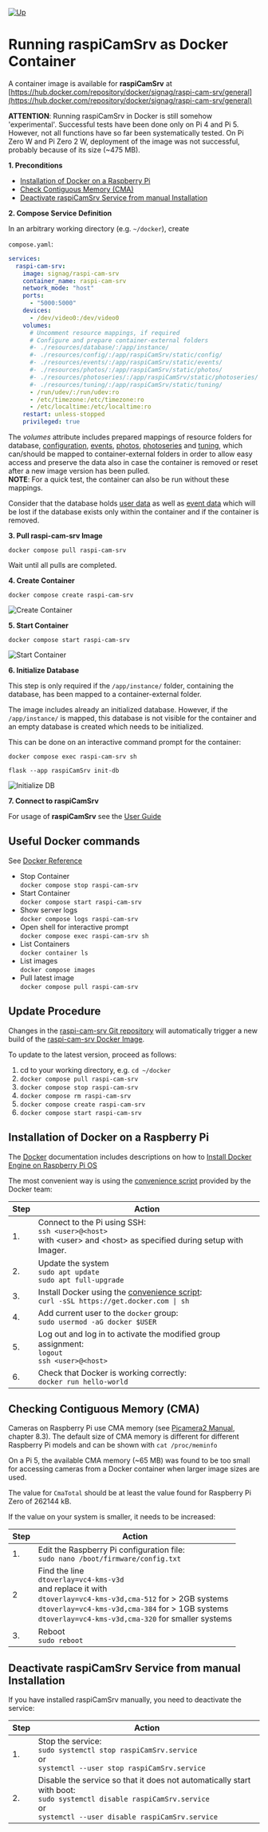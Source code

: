[![Up](img/goup.gif)](../README.md)

# Running **raspiCamSrv** as Docker Container

A container image is available for **raspiCamSrv** at [https://hub.docker.com/repository/docker/signag/raspi-cam-srv/general](https://hub.docker.com/repository/docker/signag/raspi-cam-srv/general)

**ATTENTION**: Running raspiCamSrv in Docker is still somehow 'experimental'. Successful tests have been done only on Pi 4 and Pi 5. However, not all functions have so far been systematically tested. On Pi Zero W and Pi Zero 2 W, deployment of the image was not successful, probably because of its size (~475 MB).

**1. Preconditions**
- [Installation of Docker on a Raspberry Pi](#installation-of-docker-on-a-raspberry-pi)
- [Check Contiguous Memory (CMA)](#checking-contiguous-memory-cma)
- [Deactivate raspiCamSrv Service from manual Installation](#deactivate-raspicamsrv-service-from-manual-installation)

**2. Compose Service Definition**

In an arbitrary working directory (e.g. ```~/docker```), create

```compose.yaml```:

```yml
services:
  raspi-cam-srv:
    image: signag/raspi-cam-srv
    container_name: raspi-cam-srv
    network_mode: "host"
    ports:
      - "5000:5000"
    devices:
      - /dev/video0:/dev/video0
    volumes:
      # Uncomment resource mappings, if required
      # Configure and prepare container-external folders
      #- ./resources/database/:/app/instance/
      #- ./resources/config/:/app/raspiCamSrv/static/config/
      #- ./resources/events/:/app/raspiCamSrv/static/events/
      #- ./resources/photos/:/app/raspiCamSrv/static/photos/
      #- ./resources/photoseries/:/app/raspiCamSrv/static/photoseries/
      #- ./resources/tuning/:/app/raspiCamSrv/static/tuning/
      - /run/udev/:/run/udev:ro
      - /etc/timezone:/etc/timezone:ro
      - /etc/localtime:/etc/localtime:ro
    restart: unless-stopped
    privileged: true
```

The *volumes* attribute includes prepared mappings of resource folders for database, [configuration](./SettingsConfiguration.md), [events](./TriggerActive.md), [photos](./PhotoViewer.md), [photoseries](./PhotoSeries.md#photo-series-in-the-file-system) and [tuning](./Tuning.md), which can/should be mapped to container-external folders in order to allow easy access and preserve the data also in case the container is removed or reset after a new image version has been pulled.<br>**NOTE**: For a quick test, the container can also be run without these mappings.

Consider that the database holds [user data](./Authentication.md) as well as [event data](./TriggerActive.md) which will be lost if the database exists only within the container and if the container is removed.

**3. Pull raspi-cam-srv Image**

```docker compose pull raspi-cam-srv```

Wait until all pulls are completed.

**4. Create Container**

```docker compose create raspi-cam-srv```

![Create Container](./img/docker_CreateContainer.jpg)

**5. Start Container**

```docker compose start raspi-cam-srv```

![Start Container](./img/docker_StartContainer.jpg)

**6. Initialize Database**

This step is only required if the ```/app/instance/``` folder, containing the database, has been mapped to a container-external folder.

The image includes already an initialized database. However, if the ```/app/instance/``` is mapped, this database is not visible for the container and an empty database is created which needs to be initialized.

This can be done on an interactive command prompt for the container:

```docker compose exec raspi-cam-srv sh```

```flask --app raspiCamSrv init-db```

![Initialize DB](./img/docker_InitDb.jpg)


**7. Connect to raspiCamSrv**

For usage of **raspiCamSrv** see the [User Guide](./UserGuide.md)

## Useful Docker commands

See [Docker Reference](https://docs.docker.com/reference/cli/docker/compose/)

- Stop Container<br>```docker compose stop raspi-cam-srv```
- Start Container<br>```docker compose start raspi-cam-srv```
- Show server logs<br>```docker compose logs raspi-cam-srv```
- Open shell for interactive prompt<br>```docker compose exec raspi-cam-srv sh```
- List Containers<br>```docker container ls```
- List images<br>```docker compose images```
- Pull latest image<br>```docker compose pull raspi-cam-srv```

## Update Procedure

Changes in the [raspi-cam-srv Git repository](https://github.com/signag/raspi-cam-srv) will automatically trigger a new build of the [raspi-cam-srv Docker Image](https://hub.docker.com/repository/docker/signag/raspi-cam-srv).

To update to the latest version, proceed as follows:

1. cd to your working directory, e.g. ```cd ~/docker```
2. ```docker compose pull raspi-cam-srv```
3. ```docker compose stop raspi-cam-srv```
4. ```docker compose rm raspi-cam-srv```
5. ```docker compose create raspi-cam-srv```
6. ```docker compose start raspi-cam-srv```

## Installation of Docker on a Raspberry Pi

The [Docker](https://www.docker.com/) documentation includes descriptions on how to [Install Docker Engine on Raspberry Pi OS](https://docs.docker.com/engine/install/raspberry-pi-os/)

The most convenient way is using the [convenience script](https://docs.docker.com/engine/install/raspberry-pi-os/#install-using-the-convenience-script) provided by the Docker team:


|Step|Action
|----|--------------------------------------------------
|1.  | Connect to the Pi using SSH: <br>```ssh <user>@<host>```<br>with \<user> and \<host> as specified during setup with Imager.
|2.  | Update the system<br>```sudo apt update``` <br>```sudo apt full-upgrade```
|3.  | Install Docker using the [convenience script](https://docs.docker.com/engine/install/raspberry-pi-os/#install-using-the-convenience-script):<br>```curl -sSL https://get.docker.com \| sh```
|4.  | Add current user to the ```docker``` group:<br>```sudo usermod -aG docker $USER```
|5.  | Log out and log in to activate the modified group assignment:<br>```logout```<br>```ssh <user>@<host>```
|6.  | Check that Docker is working correctly:<br>```docker run hello-world```

## Checking Contiguous Memory (CMA)

Cameras on Raspberry Pi use CMA memory (see [Picamera2 Manual](https://datasheets.raspberrypi.com/camera/picamera2-manual.pdf), chapter 8.3).
The default size of CMA memory is different for different Raspberry Pi models and can be shown with
```cat /proc/meminfo```

On a Pi 5, the available CMA memory (~65 MB) was found to be too small for accessing cameras from a Docker container when larger image sizes are used.

The value for ```CmaTotal``` should be at least the value found for Raspberry Pi Zero of 262144 kB.

If the value on your system is smaller, it needs to be increased:

|Step|Action
|----|--------------------------------------------------
|1.  | Edit the Raspberry Pi configuration file:<br>```sudo nano /boot/firmware/config.txt```
|2   | Find the line<br>```dtoverlay=vc4-kms-v3d```<br>and replace it with<br>```dtoverlay=vc4-kms-v3d,cma-512``` for > 2GB systems<br>```dtoverlay=vc4-kms-v3d,cma-384``` for > 1GB systems<br>```dtoverlay=vc4-kms-v3d,cma-320``` for smaller systems
|3.  | Reboot<br>```sudo reboot```

## Deactivate raspiCamSrv Service from manual Installation

If you have installed raspiCamSrv manually, you need to deactivate the service:


|Step|Action
|----|--------------------------------------------------
|1.  | Stop the service:<br>```sudo systemctl stop raspiCamSrv.service```<br>or<br>```systemctl --user stop raspiCamSrv.service```
|2.  | Disable the service so that it does not automatically start with boot:<br>```sudo systemctl disable raspiCamSrv.service```<br>or<br>```systemctl --user disable raspiCamSrv.service```


